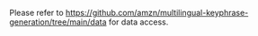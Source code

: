Please refer to https://github.com/amzn/multilingual-keyphrase-generation/tree/main/data for data access.